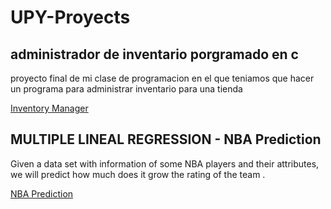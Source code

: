 # UPY-Proyects

## administrador de inventario porgramado en c
proyecto final de mi clase de programacion en el que teniamos que hacer un programa para administrar inventario para una tienda 

[Inventory Manager](https://github.com/Hikari6462/practice_projects/blob/main/C/Proyects/Hikari%20Tienda%20de%20arte.c)

## MULTIPLE LINEAL REGRESSION - NBA Prediction
Given a data set with information of some NBA players and their attributes, we will predict how much does it grow the rating of the team .

[NBA Prediction](https://github.com/Hikari6462/practice_projects/tree/main/nba_prediction)
<!--
## pagina web 
me hicieron crear una pagina web desde cero y en una semana xdd
-->

